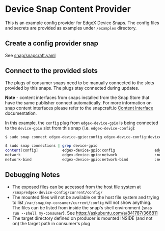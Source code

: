 # Device Snap Content Provider
This is an example config provider for EdgeX Device Snaps.
The config files and secrets are provided as examples under `/examples` directory.

## Create a config provider snap
See [snap/snapcraft.yaml](snap/snapcraft.yaml)

## Connect to the provided slots
The plugs of consumer snaps need to be manually connected to the slots provided by this snaps.
The plugs stay connected during updates. 

**Note** - content interfaces from snaps installed from the Snap Store that have the same publisher connect automatically. For more information on snap content interfaces please refer to the snapcraft.io [Content Interface](https://snapcraft.io/docs/content-interface) documentation.

In this example, the `config` plug from `edgex-device-gpio` is being connected to
the `device-gpio` slot from this snap (i.e. `edgex-device-config`):
```bash
$ sudo snap connect edgex-device-gpio:config edgex-device-config:device-gpio
```

```bash
$ sudo snap connections | grep device-gpio
content[config]           edgex-device-gpio:config                  edgex-device-config:device-gpio  manual
network                   edgex-device-gpio:network                 :network                         -
network-bind              edgex-device-gpio:network-bind            :network-bind                    -
```

## Debugging Notes
* The exposed files can be accessed from the host file system at `/snap/edgex-device-config/current/config/`
* The mounted files will not be available on the host file system and trying to list `/var/snap/my-consumer/current/config` will not show anything. The files can be listed from inside the snap's shell environment (`snap run --shell my-consumer`). See https://askubuntu.com/a/841787/366811
* The target directory defined on producer is mounted INSIDE (and not on) the target path in consumer's plug